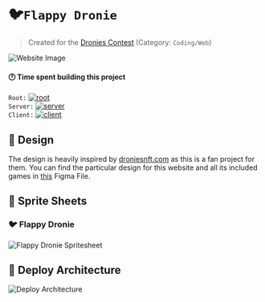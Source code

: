 # 🐦`Flappy Dronie`

> Created for the [Dronies Contest](https://twitter.com/DroniesNFT/status/1471944344009543682) (Category: `Coding/Web`)

<img src="https://raw.githubusercontent.com/bennodev19/dronies-watch/master/static/website-capture.png" alt="Website Image">

#### 🕐 Time spent building this project
`Root:`
[![root](https://wakatime.com/badge/user/aa5a8ce7-1c57-4f26-a159-ea57ec5ea7c1/project/68dd6a1b-3db7-4c71-9642-a0037081e89b.svg)](https://wakatime.com/badge/user/aa5a8ce7-1c57-4f26-a159-ea57ec5ea7c1/project/68dd6a1b-3db7-4c71-9642-a0037081e89b)
<br/>
`Server:`
[![server](https://wakatime.com/badge/user/aa5a8ce7-1c57-4f26-a159-ea57ec5ea7c1/project/d8b9dac3-a866-4f79-aeee-57eb8a913a18.svg)](https://wakatime.com/badge/user/aa5a8ce7-1c57-4f26-a159-ea57ec5ea7c1/project/d8b9dac3-a866-4f79-aeee-57eb8a913a18)
<br/>
`Client:`
[![client](https://wakatime.com/badge/user/aa5a8ce7-1c57-4f26-a159-ea57ec5ea7c1/project/585bb806-bda9-4ee2-b08c-5a7b4aa18227.svg)](https://wakatime.com/badge/user/aa5a8ce7-1c57-4f26-a159-ea57ec5ea7c1/project/585bb806-bda9-4ee2-b08c-5a7b4aa18227)


## 🌝 Design

The design is heavily inspired by [droniesnft.com](https://droniesnft.com)
as this is a fan project for them.
You can find the particular design for this website 
and all its included games in [this](https://www.figma.com/file/pVgHta34xTBu2XbidHpmDo/?node-id=21%3A959) Figma File.


## 📄 Sprite Sheets

### 🐦 Flappy Dronie
<img src="https://raw.githubusercontent.com/bennodev19/dronies-watch/master/client/src/assets/games/flappydronie/sheet.png" alt="Flappy Dronie Spritesheet">

## 👾 Deploy Architecture

<img src="https://raw.githubusercontent.com/bennodev19/dronies-watch/master/static/deploy-architecture.png" alt="Deploy Architecture">
